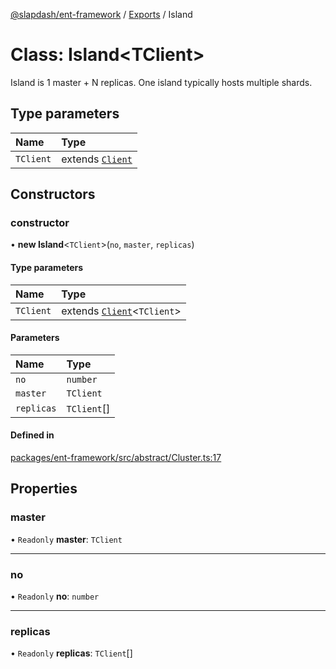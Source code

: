[@slapdash/ent-framework](../README.md) / [Exports](../modules.md) / Island

# Class: Island<TClient\>

Island is 1 master + N replicas.
One island typically hosts multiple shards.

## Type parameters

| Name | Type |
| :------ | :------ |
| `TClient` | extends [`Client`](Client.md) |

## Constructors

### constructor

• **new Island**<`TClient`\>(`no`, `master`, `replicas`)

#### Type parameters

| Name | Type |
| :------ | :------ |
| `TClient` | extends [`Client`](Client.md)<`TClient`\> |

#### Parameters

| Name | Type |
| :------ | :------ |
| `no` | `number` |
| `master` | `TClient` |
| `replicas` | `TClient`[] |

#### Defined in

[packages/ent-framework/src/abstract/Cluster.ts:17](https://github.com/time-loop/slapdash/blob/master/packages/ent-framework/src/abstract/Cluster.ts#L17)

## Properties

### master

• `Readonly` **master**: `TClient`

___

### no

• `Readonly` **no**: `number`

___

### replicas

• `Readonly` **replicas**: `TClient`[]
